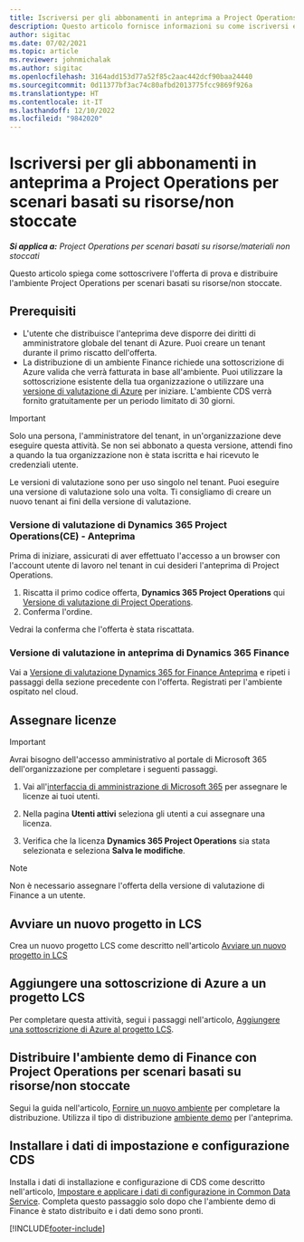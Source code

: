 ```yaml
---
title: Iscriversi per gli abbonamenti in anteprima a Project Operations per scenari basati su risorse/non stoccate
description: Questo articolo fornisce informazioni su come iscriversi e distribuire Project Operations per scenari basati su risorse non stoccate.
author: sigitac
ms.date: 07/02/2021
ms.topic: article
ms.reviewer: johnmichalak
ms.author: sigitac
ms.openlocfilehash: 3164add153d77a52f85c2aac442dcf90baa24440
ms.sourcegitcommit: 0d11377bf3ac74c80afbd2013775fcc9869f926a
ms.translationtype: HT
ms.contentlocale: it-IT
ms.lasthandoff: 12/10/2022
ms.locfileid: "9842020"
---
```

# <a name="sign-up-for-project-operations-preview-subscriptions-for-resource-non-stocked-scenarios"></a>Iscriversi per gli abbonamenti in anteprima a Project Operations per scenari basati su risorse/non stoccate

_**Si applica a:** Project Operations per scenari basati su risorse/materiali non stoccati_



Questo articolo spiega come sottoscrivere l'offerta di prova e distribuire l'ambiente Project Operations per scenari basati su risorse/non stoccate.

## <a name="prerequisites"></a>Prerequisiti
- L'utente che distribuisce l'anteprima deve disporre dei diritti di amministratore globale del tenant di Azure. Puoi creare un tenant durante il primo riscatto dell'offerta. 
- La distribuzione di un ambiente Finance richiede una sottoscrizione di Azure valida che verrà fatturata in base all'ambiente. Puoi utilizzare la sottoscrizione esistente della tua organizzazione o utilizzare una [versione di valutazione di Azure](https://azure.microsoft.com/free/) per iniziare. L'ambiente CDS verrà fornito gratuitamente per un periodo limitato di 30 giorni.

> [!IMPORTANT]
> Solo una persona, l'amministratore del tenant, in un'organizzazione deve eseguire questa attività. Se non sei abbonato a questa versione, attendi fino a quando la tua organizzazione non è stata iscritta e hai ricevuto le credenziali utente.
> 
> Le versioni di valutazione sono per uso singolo nel tenant. Puoi eseguire una versione di valutazione solo una volta. Ti consigliamo di creare un nuovo tenant ai fini della versione di valutazione.


### <a name="dynamics-365-project-operations-ce---preview-trial"></a>Versione di valutazione di Dynamics 365 Project Operations(CE) - Anteprima 

Prima di iniziare, assicurati di aver effettuato l'accesso a un browser con l'account utente di lavoro nel tenant in cui desideri l'anteprima di Project Operations.

1. Riscatta il primo codice offerta, **Dynamics 365 Project Operations** qui [Versione di valutazione di Project Operations](https://aka.ms/try-po).
2. Conferma l'ordine.

  Vedrai la conferma che l'offerta è stata riscattata.

### <a name="dynamics-365-finance-preview-trial"></a>Versione di valutazione in anteprima di Dynamics 365 Finance

Vai a [Versione di valutazione Dynamics 365 for Finance Anteprima](https://aka.ms/trypoche) e ripeti i passaggi della sezione precedente con l'offerta. Registrati per l'ambiente ospitato nel cloud.  

## <a name="assign-licenses"></a>Assegnare licenze

> [!IMPORTANT]
> Avrai bisogno dell'accesso amministrativo al portale di Microsoft 365 dell'organizzazione per completare i seguenti passaggi.

1. Vai all'[interfaccia di amministrazione di Microsoft 365](https://portal.office.com/) per assegnare le licenze ai tuoi utenti.

2. Nella pagina **Utenti attivi** seleziona gli utenti a cui assegnare una licenza.

3. Verifica che la licenza **Dynamics 365 Project Operations** sia stata selezionata e seleziona **Salva le modifiche**.

> [!NOTE]
> Non è necessario assegnare l'offerta della versione di valutazione di Finance a un utente.

## <a name="start-a-new-project-in-lcs"></a>Avviare un nuovo progetto in LCS

Crea un nuovo progetto LCS come descritto nell'articolo [Avviare un nuovo progetto in LCS](create-lcs-project.md)

## <a name="add-an-azure-subscription-to-an-lcs-project"></a>Aggiungere una sottoscrizione di Azure a un progetto LCS

Per completare questa attività, segui i passaggi nell'articolo, [Aggiungere una sottoscrizione di Azure al progetto LCS](resource-add-azure-subscription-lcs-project.md).

## <a name="deploy-finance-demo-environment-with-project-operations-for-resourcenon-stocked-scenarios"></a>Distribuire l'ambiente demo di Finance con Project Operations per scenari basati su risorse/non stoccate

Segui la guida nell'articolo, [Fornire un nuovo ambiente](resource-provision-new-environment.md) per completare la distribuzione. Utilizza il tipo di distribuzione [ambiente demo](/dynamics365/fin-ops-core/dev-itpro/deployment/deploy-demo-environment) per l'anteprima. 

## <a name="install-cds-setup-and-configuration-data"></a>Installare i dati di impostazione e configurazione CDS

Installa i dati di installazione e configurazione di CDS come descritto nell'articolo, [Impostare e applicare i dati di configurazione in Common Data Service](resource-apply-pro-setup-config-data.md).
Completa questo passaggio solo dopo che l'ambiente demo di Finance è stato distribuito e i dati demo sono pronti.


[!INCLUDE[footer-include](../includes/footer-banner.md)]

